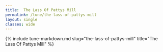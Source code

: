 ```yaml
---
title:  The Lass Of Pattys Mill
permalink: /tune/the-lass-of-pattys-mill
layout: single
classes: wide
---
```

{% include tune-markdown.md slug="the-lass-of-pattys-mill" title="The Lass Of Pattys Mill" %}
